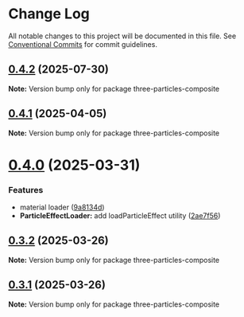 # Change Log

All notable changes to this project will be documented in this file.
See [Conventional Commits](https://conventionalcommits.org) for commit guidelines.

## [0.4.2](https://github.com/polyforest/three-particles/compare/v0.4.1...v0.4.2) (2025-07-30)

**Note:** Version bump only for package three-particles-composite

## [0.4.1](https://github.com/polyforest/three-particles/compare/v0.4.0...v0.4.1) (2025-04-05)

**Note:** Version bump only for package three-particles-composite

# [0.4.0](https://github.com/polyforest/three-particles/compare/v0.3.2...v0.4.0) (2025-03-31)

### Features

- material loader ([9a8134d](https://github.com/polyforest/three-particles/commit/9a8134db43421c9ea6cc40d05ef33bbe875db5ce))
- **ParticleEffectLoader:** add loadParticleEffect utility ([2ae7f56](https://github.com/polyforest/three-particles/commit/2ae7f56dac326575cdfd765c144043c9b2698a52))

## [0.3.2](https://github.com/polyforest/three-particles/compare/v0.1.13...v0.3.2) (2025-03-26)

**Note:** Version bump only for package three-particles-composite

## [0.3.1](https://github.com/polyforest/three-particles/compare/v0.1.13...v0.3.1) (2025-03-26)

**Note:** Version bump only for package three-particles-composite
